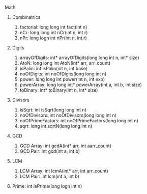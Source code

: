 Math

1. Combinatrics
	1. factorial: long long int fact(int n)
	2. nCr: long long int nCr(int n, int r)
	3. nPr: long logn int nPr(int n, int r)

2. Digits
	1. arrayOfDigits: int* arrayOfDigits(long long int n, int* size)
	2. AtoN: long long int AtoN(int* arr, arr_count)
	3. isPalin: int isPalin(int n, int base)
	4. noOfDigits: int noOfDigits(long long int n)
	5. power: long long int power(int n, int exp)
	6. powerArray: long long int* powerArray(int a, int b, int size)
	7. toBinary: int* toBinary(int n, int* size)
	
3. Divisors
	1. isSqrt: int isSqrt(long long int n)
	2. noOfDivisors: int noOfDivisors(long long int n)
	3. noOfPrimeFactors: int noOfPrimeFactors(long long int n)
	4. sqrt: long int sqrtN(long long int n)

4. GCD
	1. GCD Array: int gcdA(int* arr, int aarr_count)
	2. GCD Pair: int gcd(int a, int b)

5. LCM
	1. LCM Array: int lcmA(int* arr, int arr_count)
	2. LCM Pair: int lcm(int a, int b)

6. Prime: int isPrime(long logn int n)
